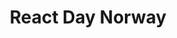 ---
title: React Day Norway
description: ReactJS Oslo Meetup.
href: https://reactnorway.com/
avatar: ./avatar.png
attendantIds:
  - nader-dabit
country: Larvik
city: Oslo
---